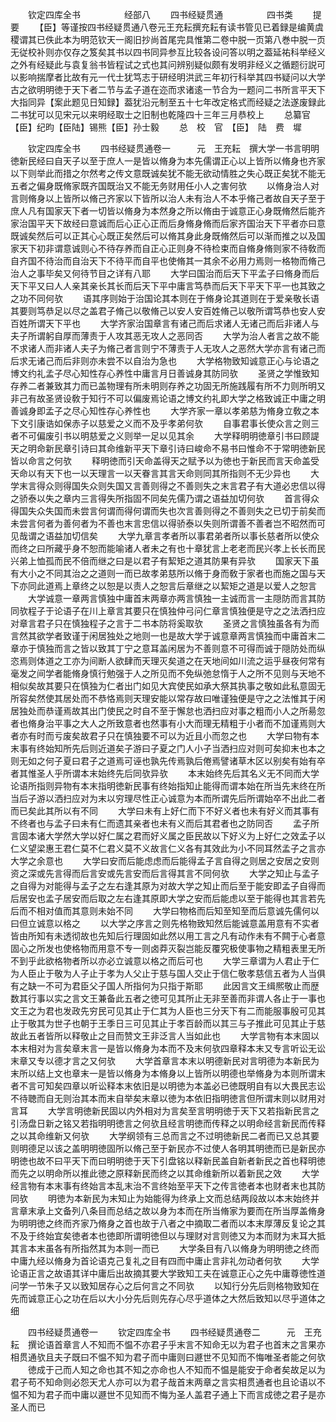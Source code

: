 <!-- { "loadSidebar": true } -->
　　钦定四库全书　　　　　经部八
　　四书经疑贯通　　　　　四书类
　　提要
　　【臣】等谨按四书经疑贯通八卷元王充耘撰充耘有读书管见已着録是编黄虞稷谓其已佚此本为明范钦天一阁旧抄尚首尾完具惟第二卷中脱一页第八巻中脱一页无従校补则亦仅存之笈矣其书以四书同异参互比较各设问答以明之葢延祐科举经义之外有经疑此与袁复翁书皆程试之式也其问辨别疑似颇有发明非经义之循题衍説可以影响揣摩者比故有元一代士犹笃志于研经明洪武三年初行科举其四书疑问以大学古之欲明明徳于天下者二节与孟子道在迩而求诸逺一节合为一题问二书所言平天下大指同异【案此题见日知録】葢犹沿元制至五十七年改定格式而经疑之法遂废録此二书犹可以见宋元以来明经取士之旧制也乾隆四十三年三月恭校上
　　总纂官【臣】纪昀【臣陆】锡熊【臣】孙士毅
　　总　校　官　【臣】　陆　费　墀











　　钦定四库全书
　　四书经疑贯通卷一　　　元　王充耘　撰大学一书言明明徳新民经曰自天子以至于庶人一是皆以脩身为本先儒谓正心以上皆所以脩身也齐家以下则举此而措之尔然考之传文意既诚矣犹不能无欲动情胜之失心既正矣犹不能无五者之偏身既脩家既齐国既治又不能无务财用任小人之害何欤
　　以脩身治人对言则脩身以上皆所以脩己齐家以下皆所以治人未有治人不本乎脩己者故自天子至于庶人凡有国家天下者一切皆以脩身为本然身之所以脩由于诚意正心身既脩然后能齐家治国平天下故经曰意诚而后心正心正而后身脩身脩而后家齐国治天下平者亦曰意既诚矣然后可以正其心心既正矣然后可以脩其身此身既脩然后可以渐而推之以及国家天下初非谓意诚则心不待存养而自正心正则身不待检束而自脩身脩则家不待敎而自齐国不待治而自治天下不待平而自平也使脩其一其余不必用力焉则一格物而脩己治人之事毕矣又何待节目之详有八耶
　　大学曰国治而后天下平孟子曰脩身而后天下平又曰人人亲其亲长其长而后天下平中庸言笃恭而后天下平天下平一也其致之之功不同何欤
　　语其序则始于治国论其本则在于脩身论其道则在于爱亲敬长语其要则笃恭足以尽之盖君子脩己以敬脩己以安人安百姓脩己以敬所谓笃恭也安人安百姓所谓天下平也
　　大学齐家治国章言有诸己而后求诸人无诸己而后非诸人与夫子所谓躬自厚而薄责于人攻其恶无攻人之恶同否
　　大学为治人者言之故不能不求诸人而非诸人夫子为脩己者言则宁不薄责于人无攻人之恶然大学亦言有诸己而后求无诸己而后非则亦未尝不以自治为急也
　　大学格物致知诚意正心与论语之博文约礼孟子尽心知性存心养性中庸言月日善诚身其防同欤
　　圣贤之学惟致知存养二者兼致其力而已盖物理有所未明则存养之功固无所施践履有所不力则所明又非己有故圣贤设敎于知行不可以偏废焉论语之博文约礼即大学之格致诚正中庸之明善诚身即孟子之尽心知性存心养性也
　　大学齐家一章以孝弟慈为脩身立敎之本下文引康诰如保赤子以慈爱之义而不及乎孝弟何欤
　　自事君事长使众言之则三者不可偏废引书以明慈爱之义则举一足以见其余
　　大学释明明徳章引书曰顾諟天之明命新民章引诗曰其命维新平天下章引诗曰峻命不易书曰惟命不于常明徳新民皆以命言之何欤
　　释明徳而引天命盖得天之赋予以为徳也于新民而言天命盖受天命以有天下也一以天理言一以天眷言其言天命则同其所指则不无少异也
　　大学末言得众则得国失众则失国又言善则得之不善则失之末言君子有大道必忠信以得之骄泰以失之章内三言得失所指固不同矣先儒乃谓之语益加切何欤
　　首言得众得国失众失国而未尝言何谓而得何谓而失也次言善则得之不善则失之已切于前矣而未尝言何者为善何者为不善也末言忠信以得骄泰以失则所谓善不善者岂不昭然而可见哉谓之语益加切信矣
　　大学九章言孝者所以事君弟者所以事长慈者所以使众而终之曰所藏乎身不恕而能喻诸人者未之有也十章犹言上老老而民兴孝上长长而民兴弟上恤孤而民不倍而继之曰是以君子有絜矩之道其防果有异欤
　　国家天下虽有大小之不同其治之之道则一而已故孝弟慈所以脩于身而敎于家者也而施之国与天下亦同此道焉上章终之以恕是以责人之恕言后章继之以絜矩之道是以爱人之恕言
　　大学诚意一章两言慎独中庸首末两章亦两言慎独一主诚而言一主隠防而言其防同欤程子于论语子在川上章言其要只在慎独仲弓问仁章言慎独便是守之之法洒扫应对章言君子只在慎独程子之言于二书本防将奚取欤
　　圣贤之言慎独虽各有为而言然其欲学者致谨于闲居独处之地则一也是故大学于诚意章两言慎独而中庸首末二章亦于慎独而言之皆以致其丁宁之意耳盖闲居为不善则意不可得而诚于隠防处而纵恣焉则体道之工亦为间断人欲肆而天理灭矣道之在天地间如川流之运乎昼夜何常有毫发之间学者能脩身慎行勉强于人之所见而不免纵弛怠惰于人之所不见则与天地不相似矣故其要只在慎独为仁者出门如见大宾使民如承大祭其执事之敬如此私意固无所容矣然使其居处而不恭恪焉则天理安能以常存故曰唯谨独便是守之之法惟其于闲居独处而恭谨焉故其出门使民之时自不至于懈怠也洒扫应对事之粗而小人之所昜忽者也脩身治平事之大人之所致意者也然事有小大而理无精粗于小者而不加谨焉则大者亦有时而亏废矣故君子只在慎独要不可以为近且小而忽之也
　　大学曰物有本末事有终始知所先后则近道矣子游曰子夏之门人小子当洒扫应对则可矣抑末也本之则无如之何子夏曰君子之道焉可诬也孰先传焉孰后倦焉譬诸草木区以别矣有始有卒者其惟圣人乎所谓本末始终先后同欤异欤
　　本末始终先后其名义无不同而大学论语所指则异物有本末指明徳新民事有终始指知止能得而谓本始在所当先末终在所当后子游以洒扫应对为末以穷理尽性正心诚意为本而所谓先后所谓始卒不出此二者而已矣此其所以有不同
　　大学曰未有上好仁而下不好义者也未有好义而其事有不终者也与孟子曰未有仁而遗其亲者也未有义而后其君者也之防同否
　　孟子所言固本诸大学然大学以好仁属之君而好义属之臣民故以下好义为上好仁之效孟子以仁义望梁惠王君仁莫不仁君义莫不义故言仁义各有其效此为小不同耳然孟子之言亦大学之余意也
　　大学曰安而后能虑虑而后能得孟子言自得之则居之安居之安则资之深或先言得而后言安或先言安而后言得其言不同何欤
　　大学之知止与孟子之自得为对能得与孟子之左右逢其原为对故大学之知止而后至于能安即孟子自得而后居安也孟子居安而后取之左右逢其原即大学之安而后能虑以至于能得也其言若先后而不相对值而其意则未始不同
　　大学曰物格而后知至知至而后意诚先儒何以曰但立诚意以格之
　　以大学之序言之则先格物致知然后能诚意盖用意有不实者皆由所知有未透彻故也先知后行理固如此然以用工言之凡有动作未有不闗于心者意固心之所发也使格物而用意不专一则卤莽灭裂岂能反覆究极使事物之精粗表里无所不到乎此欲格物者所以亦必立诚意以格之而后可也
　　大学三章谓为人君止于仁为人臣止于敬为人子止于孝为人父止于慈与国人交止于信仁敬孝慈信五者为人当俱有之缺一不可为君臣父子国人所指何为只指于斯耶
　　此因言文王缉熈敬止而歴数其行事以实之言文王兼备此五者之徳可见其所止无非至善而非谓人各止于一事也文王之为君也发政先穷民可见其止于仁其为人臣也三分天下有二而能服事殷可见其止于敬其为世子也朝于王季日三可见其止于孝百龄而以其三与子推此可见其止于慈故此五者皆所以释敬止之目而赞文王非泛言人当如此也
　　大学言物有本末固以本末相对为言矣章末言一是皆以脩身为本而不及末何欤四章释本末又专言听讼无讼末章又专以德才言之又何欤
　　大学首章言本末以明德新民对言明德为本新民为末所以结上文也章末一是皆以脩身为本脩身以上皆所以明德也举脩身为本则所谓末者不言可知矣四章以听讼释本末依旧是以明徳为本盖必已徳既明自有以大畏民志讼不待聴而自无则治其本而末自举矣末章以徳为本依旧指明徳言但所谓末则以财用对言耳
　　大学言明徳新民固以内外相对为言矣至言明明徳于天下又若指新民言之引汤盘日新之铭又若指明明徳言之何欤且经言明徳而传释之以明命经言新民而传释之以其命维新又何欤
　　大学纲领有三总而言之不过明徳新民二者而已又总其要则明德足以该之盖明明徳固所以脩己至于新民亦不过使人各明其明徳而已是新民亦明徳也故不曰平天下而曰明明徳于天下引盘铭以释新民盖自新者新民之首也释明徳而先之以明命所以推此徳之原释新民而终之以其命维新所以着新民之效
　　大学经言物有本末事有终始言本乱末治不言终始至平天下之传言徳者本也财者末也其防同欤
　　明徳为本新民为末知止为始能得为终承上文而总结两段故以本末始终并言章末承上文备列八条目而总结之故以身为本而在所当脩家为要而在所当厚盖脩身为明明徳之终而齐家乃脩身之首也故于八者之中摘取二者而以本末厚薄反复论之其不及于终始宜矣徳者本也徳即所谓明徳但以与理财对言则徳又为本而财为末耳大抵其言本末虽各有所指然其为本则一而已
　　大学条目有八以脩身为明明徳之终而中庸九经以脩身为首论语克己复礼之目有四而中庸止言非礼勿动者何欤
　　大学论语正言之故语其详中庸后出故摘其要大学致知工夫在诚意正心之先中庸尊徳性道问学一节朱子又以致知居存心之后何言之不同欤
　　以知行分先后则格物致知在先而诚意正心之功在后以大小分先后则先存心尽乎道体之大然后致知以尽乎道体之细











　　四书经疑贯通卷一
　　钦定四库全书
　　四书经疑贯通卷二　　　元　王充耘　撰论语首章言人不知而不愠不亦君子乎末言不知命无以为君子也首末之言果亦相贯通欤且夫子既曰不愠不知为君子而中庸则曰遯世不见知而不悔唯圣者能之何欤
　　徳成于己而人知之命也其不知之亦命也人不知而不愠是能安于命者矣故足以为君子苟不知命则必怨天尤人亦可以为君子哉首末两章之言实相贯通者也且论语以不愠不知为君子而中庸以遯世不见知而不悔为圣人盖君子通上下而言成徳之君子是亦圣人而已
